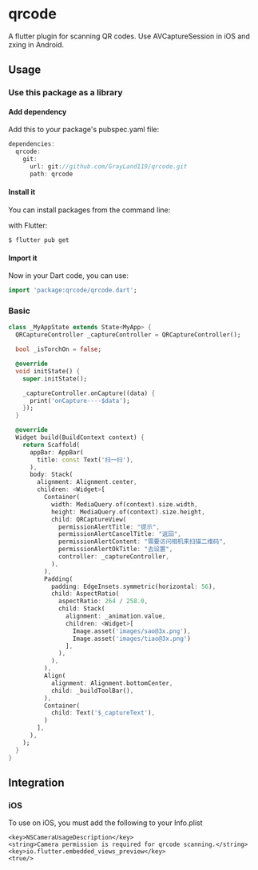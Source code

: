 # qrcode
A flutter plugin for scanning QR codes. Use AVCaptureSession in iOS and zxing in Android.

## Usage

### Use this package as a library

#### Add dependency

Add this to your package's pubspec.yaml file:

```dart
dependencies:
  qrcode:
    git:
      url: git://github.com/GrayLand119/qrcode.git
      path: qrcode
```

#### Install it

You can install packages from the command line:

with Flutter:

```
$ flutter pub get
```

#### Import it

Now in your Dart code, you can use:

```dart
import 'package:qrcode/qrcode.dart';
```

### Basic

```dart
class _MyAppState extends State<MyApp> {
  QRCaptureController _captureController = QRCaptureController();

  bool _isTorchOn = false;

  @override
  void initState() {
    super.initState();

    _captureController.onCapture((data) {
      print('onCapture----$data');
    });
  }

  @override
  Widget build(BuildContext context) {
    return Scaffold(
      appBar: AppBar(
        title: const Text('扫一扫'),
      ),
      body: Stack(
        alignment: Alignment.center,
        children: <Widget>[
          Container(
            width: MediaQuery.of(context).size.width,
            height: MediaQuery.of(context).size.height,
            child: QRCaptureView(
              permissionAlertTitle: "提示",
              permissionAlertCancelTitle: "返回",
              permissionAlertContent: "需要访问相机来扫描二维码",
              permissionAlertOkTitle: "去设置",
              controller: _captureController,
            ),
          ),
          Padding(
            padding: EdgeInsets.symmetric(horizontal: 56),
            child: AspectRatio(
              aspectRatio: 264 / 258.0,
              child: Stack(
                alignment: _animation.value,
                children: <Widget>[
                  Image.asset('images/sao@3x.png'),
                  Image.asset('images/tiao@3x.png')
                ],
              ),
            ),
          ),
          Align(
            alignment: Alignment.bottomCenter,
            child: _buildToolBar(),
          ),
          Container(
            child: Text('$_captureText'),
          )
        ],
      ),
    );
  }
}
```

## Integration

### iOS
To use on iOS, you must add the following to your Info.plist


```
<key>NSCameraUsageDescription</key>
<string>Camera permission is required for qrcode scanning.</string>
<key>io.flutter.embedded_views_preview</key>
<true/>
```
